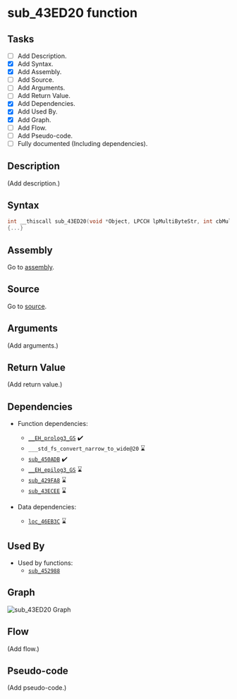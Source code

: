 # sub_43ED20 function

## Tasks

- [ ] Add Description.
- [X] Add Syntax.
- [X] Add Assembly.
- [ ] Add Source.
- [ ] Add Arguments.
- [ ] Add Return Value.
- [X] Add Dependencies.
- [X] Add Used By.
- [X] Add Graph.
- [ ] Add Flow.
- [ ] Add Pseudo-code.
- [ ] Fully documented (Including dependencies).

## Description

(Add description.)

## Syntax

```c
int __thiscall sub_43ED20(void *Object, LPCCH lpMultiByteStr, int cbMultiByte)
{...}
```

## Assembly

Go to [assembly](../asm/sub_43ED20.asm).

## Source

Go to [source](../cc/sub_43ED20.cc).

## Arguments

(Add arguments.)

## Return Value

(Add return value.)

## Dependencies

* Function dependencies:
  * [`__EH_prolog3_GS`](__EH_prolog3_GS.md) ✔️
  * `___std_fs_convert_narrow_to_wide@20` ⌛
  * [`sub_450ADB`](sub_450ADB.md) ✔️
  * [`__EH_epilog3_GS`](__EH_epilog3_GS.md) ⌛
  * [`sub_429FA8`](sub_429FA8.md) ⌛
  * [`sub_43ECEE`](sub_43ECEE.md) ⌛


* Data dependencies:
  * [`loc_46EB3C`](loc_46EB3C.md) ⌛

## Used By

* Used by functions:
  * [`sub_452988`](../md/sub_452988.md)

## Graph

![sub_43ED20 Graph](../svg/sub_43ED20.svg "sub_43ED20 Graph")

## Flow

(Add flow.)

## Pseudo-code

(Add pseudo-code.)
